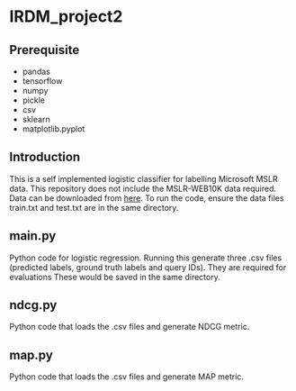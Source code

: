 # IRDM_project2

## Prerequisite
- pandas
- tensorflow 
- numpy
- pickle
- csv
- sklearn
- matplotlib.pyplot

## Introduction
This is a self implemented logistic classifier for labelling Microsoft MSLR data. This repository does not include the MSLR-WEB10K data required. Data can be downloaded from [here](https://www.microsoft.com/en-us/research/project/mslr/). To run the code, ensure the data files train.txt and test.txt are in the same directory.

## main.py 
Python code for logistic regression. Running this generate three .csv files (predicted labels, ground truth labels and query IDs). They are required for evaluations These would be saved in the same directory. 

## ndcg.py
Python code that loads the .csv files and generate NDCG metric.

## map.py
Python code that loads the .csv files and generate MAP metric.

